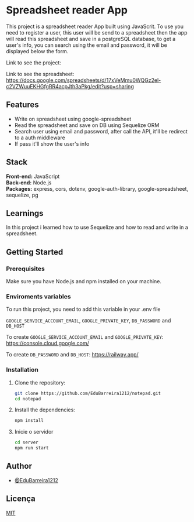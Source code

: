 # Spreadsheet reader App

This project is a spreadsheet reader App built using JavaScrit. To use you need to register a user, this user will be send to a spreadsheet then the app will read this spreadsheet and save in a postgreSQL database, to get a user's info, you can search using the email and password, it will be displayed below the form.

Link to see the project: 

Link to see the spreadsheet: https://docs.google.com/spreadsheets/d/17xVeMmu0WQGz2el-c2VZWuuEKHGfgRR4acpJth3aPkg/edit?usp=sharing

## Features

* Write on spreadsheet using google-spreadsheet
* Read the spreadsheet and save on DB using Sequelize ORM
* Search user using email and password, after call the API, it'll be redirect to a auth middleware
* If pass it'll show the user's info


## Stack

**Front-end:** JavaScript  
**Back-end:** Node.js  
**Packages:** express, cors, dotenv, google-auth-library, google-spreadsheet, sequelize, pg


## Learnings

In this project i learned how to use Sequelize and how to read and write in a spreadsheet.

## Getting Started

### Prerequisites

Make sure you have Node.js and npm installed on your machine.

### Enviroments variables

To run this project, you need to add this variable in your .env file

`GOOGLE_SERVICE_ACCOUNT_EMAIL`, `GOOGLE_PRIVATE_KEY`, `DB_PASSWORD` and `DB_HOST`

To create `GOOGLE_SERVICE_ACCOUNT_EMAIL` and `GOOGLE_PRIVATE_KEY`: https://console.cloud.google.com/

To create `DB_PASSWORD` and `DB_HOST`: https://railway.app/

### Installation

1. Clone the repository:

    ```bash
    git clone https://github.com/EduBarreira1212/notepad.git
    cd notepad
    ```

2. Install the dependencies:

    ```bash
    npm install
    ```
3. Inicie o servidor

    ```bash
    cd server
    npm run start
    ```
## Author

- [@EduBarreira1212](https://github.com/EduBarreira1212)


## Licença

[MIT](https://choosealicense.com/licenses/mit/)